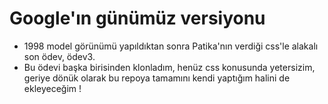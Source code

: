 # Google'ın günümüz versiyonu
* 1998 model görünümü yapıldıktan sonra Patika'nın verdiği css'le alakalı son ödev, ödev3.
* Bu ödevi başka birisinden klonladım, henüz css konusunda yetersizim, geriye dönük olarak bu repoya tamamını kendi yaptığım halini de ekleyeceğim !